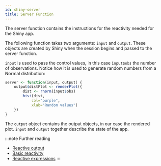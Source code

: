 ```yaml
---
id: shiny-server
title: Server Function
---
```


The server function contains the instructions for the reactivity needed for the Shiny app.

The following function takes two arguments: `input` and `output`. These
objects are created by Shiny when the session begins and passed to the server
function.

`input` is used to pass the control values, in this case `input$obs` the number
of observations. Notice how it is used to generate random numbers from
a Normal distribution:

```r
server <- function(input, output) {
    output$distPlot <- renderPlot({
        dist <- rnorm(input$obs)
        hist(dist,
            col="purple",
            xlab="Random values")
    })
}
```

The `output` object contains the output objects, in our case the rendered plot.
`input` and `output` together describe the state of the app.

:::note Further reading
* [Reactive output](https://shiny.rstudio.com/tutorial/written-tutorial/lesson4/)
* [Basic reactivity](https://mastering-shiny.org/basic-reactivity.html)
* [Reactive expressions](https://shiny.rstudio.com/tutorial/written-tutorial/lesson6/)
:::

